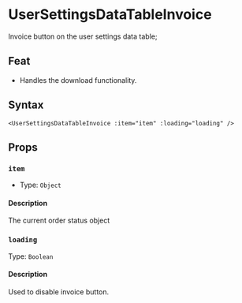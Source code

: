 # UserSettingsDataTableInvoice

Invoice button on the user settings data table;

## Feat

- Handles the download functionality.

## Syntax

```vue
<UserSettingsDataTableInvoice :item="item" :loading="loading" />
```

## Props

### `item`

- Type: `Object`

#### Description

The current order status object

### `loading`

Type: `Boolean`

#### Description

Used to disable invoice button.
